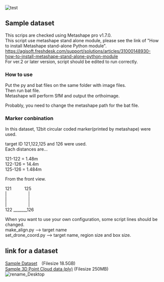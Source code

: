 ![test](https://user-images.githubusercontent.com/74333186/153982668-eebbc20c-86b3-4fa6-b9e6-03ea29afea20.gif)
## Sample dataset
This scrips are checked using Metashape pro v1.7.0.<br>
This script use metashape stand alone module, please see the link of "How to install Metashape stand-alone Python module".<br>
https://agisoft.freshdesk.com/support/solutions/articles/31000148930-how-to-install-metashape-stand-alone-python-module<br>
For ver.2 or later version, script should be edited to run correctly.<br>

### How to use
Put the py and bat files on the same folder with image files.<br>
Then run bat file.<br>
Metashape will perform SfM and output the orthoimage. <br>

Probably, you need to change the metashape path for the bat file.

### Marker conbination
In this dataset, 12bit circular coded marker(printed by metashape) were used.<br>

target ID 121,122,125 and 126 were used.<br>
Each distances are...<br>

121-122 = 1.48m<br>
122-126 = 14.4m<br>
125-126 = 1.484m<br>


From the front view.<br>

121&emsp;&emsp;&emsp;125<br>
|&emsp;&emsp;&emsp;&emsp;&emsp;|<br>
|&emsp;&emsp;&emsp;&emsp;&emsp;|<br>
|&emsp;&emsp;&emsp;&emsp;&emsp;|<br>
122 _______126<br>

When you want to use your own configuration, some script lines should be changed.<br>
make_align.py --> target name<br>
set_drone_coord.py --> target name, region size and box size.<br>

## link for a dataset
[Sample Dataset](https://drive.google.com/file/d/169sAq6X1fRkCL8VzDe0M_otHEqyLFVck/view?usp=drive_link)　(Filesize 18.5GB)<br>
[Sample 3D Point Cloud data (ply)](https://drive.google.com/file/d/1MiwFI7uoc-KvjH0itYHXtmHZj0dzDLd1/view?usp=drive_link) (Filesize 250MB)<br>
![rename_Desktop](https://github.com/user-attachments/assets/ecb89375-9052-4b45-8a9b-06390d2680a2)

